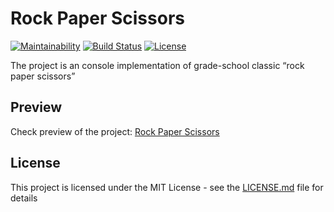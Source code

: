 # Rock Paper Scissors
[![Maintainability](https://api.codeclimate.com/v1/badges/8d1bd71a4baa57ad96a3/maintainability)](https://codeclimate.com/github/RukkiesMan/rock-paper-scissors/maintainability)
[![Build Status](https://travis-ci.org/RukkiesMan/rock-paper-scissors.svg?branch=master)](https://travis-ci.org/RukkiesMan/rock-paper-scissors)
[![License](http://img.shields.io/:license-mit-blue.svg?style=flat-square)](http://badges.mit-license.org)

The project is an console implementation of grade-school classic “rock paper scissors”

## Preview

Check preview of the project: [Rock Paper Scissors](https://rukkiesman.github.io/rock-paper-scissors)

## License

This project is licensed under the MIT License - see the [LICENSE.md](LICENSE.md) file for details